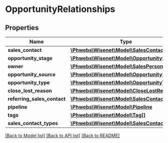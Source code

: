 # OpportunityRelationships

## Properties
Name | Type | Description | Notes
------------ | ------------- | ------------- | -------------
**sales_contact** | [**\Phwebs\Wisenet\Model\SalesContactShort**](SalesContactShort.md) |  | [optional] 
**opportunity_stage** | [**\Phwebs\Wisenet\Model\OpportunityStage**](OpportunityStage.md) |  | [optional] 
**owner** | [**\Phwebs\Wisenet\Model\SalesPerson**](SalesPerson.md) |  | [optional] 
**opportunity_source** | [**\Phwebs\Wisenet\Model\OpportunitySource**](OpportunitySource.md) |  | [optional] 
**opportunity_type** | [**\Phwebs\Wisenet\Model\OpportunityType**](OpportunityType.md) |  | [optional] 
**close_lost_reason** | [**\Phwebs\Wisenet\Model\CloseLostReason**](CloseLostReason.md) |  | [optional] 
**referring_sales_contact** | [**\Phwebs\Wisenet\Model\SalesContactShort**](SalesContactShort.md) |  | [optional] 
**pipeline** | [**\Phwebs\Wisenet\Model\Pipeline**](Pipeline.md) |  | [optional] 
**tags** | [**\Phwebs\Wisenet\Model\Tag[]**](Tag.md) |  | [optional] 
**sales_contact_types** | [**\Phwebs\Wisenet\Model\SalesContactType[]**](SalesContactType.md) |  | [optional] 

[[Back to Model list]](../../README.md#documentation-for-models) [[Back to API list]](../../README.md#documentation-for-api-endpoints) [[Back to README]](../../README.md)

